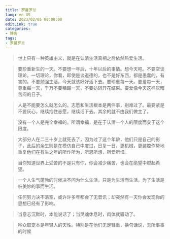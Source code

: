 ```yaml
---
title: 罗曼罗兰
lang: en-US
date: 2023/02/05 00:00:00
editLink: true
categories: 
- 博客
tags: 
- 罗曼罗兰
---
```



> 世上只有一种英雄主义，就是在认清生活真相之后依然热爱生活。


> 要珍重新生的一天。不要想一年后，十年以后的事情。想今天吧。不要空谈理论。一切理论，你看，即使是谈道德的，也不是好东西，都是愚蠢的，有害的。不要勉强生活。今天就该好好活下去。要珍重每一天。要爱每一天，尊重每一天，千万不要糟蹋一天，不要妨碍开花结果。要爱像今天这样灰暗苦闷的日子。


> 人是不能要怎么就怎么的。志愿和生活根本是两件事，别难过了。最要紧是不要灰心，继续抱住志愿，继续活下去。其余的就不由我们做主了。


> 没有一个人是完全幸福的。所谓幸福，是在于认清一个人的限度而安于这个限度。


> 大部分人在二三十岁上就死去了，因为过了这个年龄，他们只是自己的影子，此后的余生则是在模仿自己中度过，日复一日，更机械，更装腔作势地重复他们在有生之年的所作所为，所思所想，所爱所恨。

> 当你知道世界上受苦的不是只有你，你会减少痛苦，也会在绝望中燃起希望。


> 一个人生气蓬勃的时候决不问为什么生活，只是为生活而生活，为了生活是桩美妙的事而生活。

> 任何努力决不落空，或许许多年都会了无音讯；却突然有一天你会发现你的思想已经有了影响。


> 当意志沉默时，本能说话了；当灵魂休息时，肉体就骚动了。

> 哗众取宠本是年轻人的天性。特别是在他们无足轻重，换句话说，无所事事的时候
